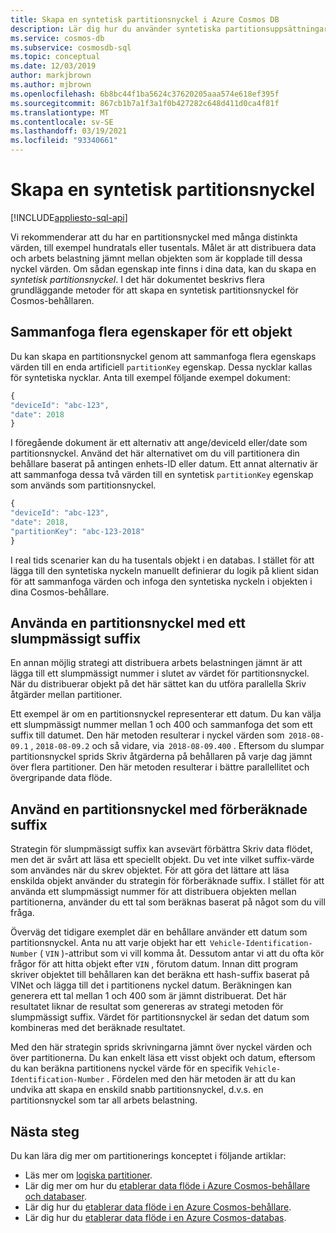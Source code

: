 ```yaml
---
title: Skapa en syntetisk partitionsnyckel i Azure Cosmos DB
description: Lär dig hur du använder syntetiska partitionsuppsättningar i dina Azure Cosmos-behållare för att distribuera data och arbets belastning jämnt över partitionernas nycklar
ms.service: cosmos-db
ms.subservice: cosmosdb-sql
ms.topic: conceptual
ms.date: 12/03/2019
author: markjbrown
ms.author: mjbrown
ms.openlocfilehash: 6b8bc44f1ba5624c37620205aaa574e618ef395f
ms.sourcegitcommit: 867cb1b7a1f3a1f0b427282c648d411d0ca4f81f
ms.translationtype: MT
ms.contentlocale: sv-SE
ms.lasthandoff: 03/19/2021
ms.locfileid: "93340661"
---
```

# <a name="create-a-synthetic-partition-key"></a>Skapa en syntetisk partitionsnyckel
[!INCLUDE[appliesto-sql-api](includes/appliesto-sql-api.md)]

Vi rekommenderar att du har en partitionsnyckel med många distinkta värden, till exempel hundratals eller tusentals. Målet är att distribuera data och arbets belastning jämnt mellan objekten som är kopplade till dessa nyckel värden. Om sådan egenskap inte finns i dina data, kan du skapa en *syntetisk partitionsnyckel*. I det här dokumentet beskrivs flera grundläggande metoder för att skapa en syntetisk partitionsnyckel för Cosmos-behållaren.

## <a name="concatenate-multiple-properties-of-an-item"></a>Sammanfoga flera egenskaper för ett objekt

Du kan skapa en partitionsnyckel genom att sammanfoga flera egenskaps värden till en enda artificiell `partitionKey` egenskap. Dessa nycklar kallas för syntetiska nycklar. Anta till exempel följande exempel dokument:

```JavaScript
{
"deviceId": "abc-123",
"date": 2018
}
```

I föregående dokument är ett alternativ att ange/deviceId eller/date som partitionsnyckel. Använd det här alternativet om du vill partitionera din behållare baserat på antingen enhets-ID eller datum. Ett annat alternativ är att sammanfoga dessa två värden till en syntetisk `partitionKey` egenskap som används som partitionsnyckel.

```JavaScript
{
"deviceId": "abc-123",
"date": 2018,
"partitionKey": "abc-123-2018"
}
```

I real tids scenarier kan du ha tusentals objekt i en databas. I stället för att lägga till den syntetiska nyckeln manuellt definierar du logik på klient sidan för att sammanfoga värden och infoga den syntetiska nyckeln i objekten i dina Cosmos-behållare.

## <a name="use-a-partition-key-with-a-random-suffix"></a>Använda en partitionsnyckel med ett slumpmässigt suffix

En annan möjlig strategi att distribuera arbets belastningen jämnt är att lägga till ett slumpmässigt nummer i slutet av värdet för partitionsnyckel. När du distribuerar objekt på det här sättet kan du utföra parallella Skriv åtgärder mellan partitioner.

Ett exempel är om en partitionsnyckel representerar ett datum. Du kan välja ett slumpmässigt nummer mellan 1 och 400 och sammanfoga det som ett suffix till datumet. Den här metoden resulterar i nyckel värden som  `2018-08-09.1` , `2018-08-09.2` och så vidare, via  `2018-08-09.400` . Eftersom du slumpar partitionsnyckel sprids Skriv åtgärderna på behållaren på varje dag jämnt över flera partitioner. Den här metoden resulterar i bättre parallellitet och övergripande data flöde.

## <a name="use-a-partition-key-with-pre-calculated-suffixes"></a>Använd en partitionsnyckel med förberäknade suffix 

Strategin för slumpmässigt suffix kan avsevärt förbättra Skriv data flödet, men det är svårt att läsa ett speciellt objekt. Du vet inte vilket suffix-värde som användes när du skrev objektet. För att göra det lättare att läsa enskilda objekt använder du strategin för förberäknade suffix. I stället för att använda ett slumpmässigt nummer för att distribuera objekten mellan partitionerna, använder du ett tal som beräknas baserat på något som du vill fråga.

Överväg det tidigare exemplet där en behållare använder ett datum som partitionsnyckel. Anta nu att varje objekt har ett  `Vehicle-Identification-Number` ( `VIN` )-attribut som vi vill komma åt. Dessutom antar vi att du ofta kör frågor för att hitta objekt efter `VIN` , förutom datum. Innan ditt program skriver objektet till behållaren kan det beräkna ett hash-suffix baserat på VINet och lägga till det i partitionens nyckel datum. Beräkningen kan generera ett tal mellan 1 och 400 som är jämnt distribuerat. Det här resultatet liknar de resultat som genereras av strategi metoden för slumpmässigt suffix. Värdet för partitionsnyckel är sedan det datum som kombineras med det beräknade resultatet.

Med den här strategin sprids skrivningarna jämnt över nyckel värden och över partitionerna. Du kan enkelt läsa ett visst objekt och datum, eftersom du kan beräkna partitionens nyckel värde för en specifik `Vehicle-Identification-Number` . Fördelen med den här metoden är att du kan undvika att skapa en enskild snabb partitionsnyckel, d.v.s. en partitionsnyckel som tar all arbets belastning. 

## <a name="next-steps"></a>Nästa steg

Du kan lära dig mer om partitionerings konceptet i följande artiklar:

* Läs mer om [logiska partitioner](partitioning-overview.md).
* Lär dig mer om hur du [etablerar data flöde i Azure Cosmos-behållare och databaser](set-throughput.md).
* Lär dig hur du [etablerar data flöde i en Azure Cosmos-behållare](how-to-provision-container-throughput.md).
* Lär dig hur du [etablerar data flöde i en Azure Cosmos-databas](how-to-provision-database-throughput.md).
